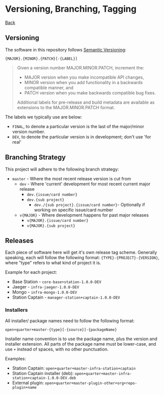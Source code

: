 # Versioning, Branching, Tagging

[Back](README.md)

## Versioning

The software in this repository follows [Semantic Versioning](https://semver.org/):

`{MAJOR}.{MINOR}.{PATCH}[-{LABEL}]`

> Given a version number MAJOR.MINOR.PATCH, increment the:
> 
>   - MAJOR version when you make incompatible API changes,
>   - MINOR version when you add functionality in a backwards compatible manner, and
>   - PATCH version when you make backwards compatible bug fixes.
> 
> Additional labels for pre-release and build metadata are available as extensions to the MAJOR.MINOR.PATCH format.

The labels we typically use are below:

- `FINAL`, to denote a particular version is the last of the major/minor version number.
- `DEV`, to denote the particular version is in development; don't use 'for real'

## Branching Strategy

This project will adhere to the following branch strategy:

- `master` - Where the most recent release version is cut from 
  - `dev` - Where 'current' development for most recent current major release
    - `dev.{issue/card number}`
    - `dev.{sub project}`
      - `dev./{sub project}.{issue/card number}`- Optionally if working on specific issue/card number
  - `v{MAJOR}` - Where development happens for past major releases
    - `v{MAJOR}.{issue/card number}`
    - `v{MAJOR}.{sub project}`

## Releases

Each piece of software here will get it's own release tag scheme. Generally speaking, each will follow the following format: `{TYPE}-{PROJECT}-{VERSION}`, where "type" refers to what kind of project it is.

Example for each project:

 - Base Station - `core-base+station-1.0.0-DEV`
 - Jaeger - `infra-jaeger-1.0.0-DEV`
 - Mongo - `infra-mongo-1.0.0-DEV`
 - Station Captain - `manager-station+captain-1.0.0-DEV`

### Installers

All installer/ package names need to follow the following format:

`open+quarter+master-{type}[-{source}]-{packageName}`

Installer name convention is to use the package name, plus the version and installer extension. All parts of the package name must be lower-case, and use `+` instead of spaces, with no other punctuation.

Examples:

- Station Captain: `open+quarter+master-infra-station+captain`
- Station Captain installer (deb): `open+quarter+master-infra-station+captain-1.0.0-DEV.deb`
- External plugin: `open+quarter+master-plugin-other+org+repo-plugin+name`
